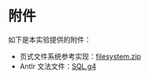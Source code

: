 # 附件

如下是本实验提供的附件：

- 页式文件系统参考实现：[filesystem.zip](https://github.com/thu-db/dbs-tutorial/releases/download/2023.10.19/filesystem.zip)
- Antlr 文法文件：[SQL.g4](https://github.com/thu-db/dbs-tutorial/releases/download/2023.10.19/SQL.g4)
